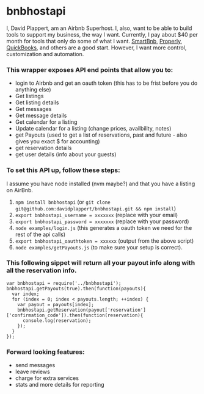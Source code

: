 bnbhostapi
======

I, David Plappert, am an Airbnb Superhost. I, also, want to be able to build tools to support my business, the way I want. Currently, I pay about $40 per month for tools that only do some of what I want. [SmartBnb](http://smartbnb.io), [Properly](http://getproperly.com), [QuickBooks](https://quickbooks.intuit.com/), and others are a good start. However, I want more control, customization and automation.

### This wrapper exposes API end points that allow you to:
- login to Airbnb and get an oauth token (this has to be frist before you do anything else)
- Get listings
- Get listing details
- Get messages
- Get message details
- Get calendar for a listing
- Update calendar for a listing (change prices, availbility, notes)
- get Payouts (used to get a list of reservations, past and future - also gives you exact $ for accounting)
- get reservation details
- get user details (info about your guests)

### To set this API up, follow these steps:
I assume you have node installed (nvm maybe?) and that you have a listing on AirBnb.
1) `npm install bnbhostapi` (or `git clone git@github.com:davidplappert/bnbhostapi.git && npm install`)
2) `export bnbhostapi_username = xxxxxxx` (replace with your email)
3) `export bnbhostapi_password = xxxxxxx` (replace with your password)
4) `node examples/login.js` (this generates a oauth token we need for the rest of the api calls)
5) `export bnbhostapi_oauthtoken = xxxxxx` (output from the above script)
6) `node examples/getPayouts.js` (to make sure your setup is correct).

### This following sippet will return all your payout info along with all the reservation info. 

```
var bnbhostapi = require('../bnbhostapi');
bnbhostapi.getPayouts(true).then(function(payouts){
  var index;
  for (index = 0; index < payouts.length; ++index) {
    var payout = payouts[index];
    bnbhostapi.getReservation(payout['reservation']['confirmation_code']).then(function(reservation){
      console.log(reservation);
    });
  }
});
```

### Forward looking features:
- send messages
- leave reviews
- charge for extra services
- stats and more details for reporting
